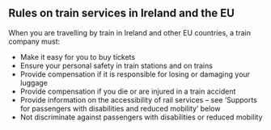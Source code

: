 ##  Rules on train services in Ireland and the EU

When you are travelling by train in Ireland and other EU countries, a train
company must:

  * Make it easy for you to buy tickets 
  * Ensure your personal safety in train stations and on trains 
  * Provide compensation if it is responsible for losing or damaging your luggage 
  * Provide compensation if you die or are injured in a train accident 
  * Provide information on the accessibility of rail services – see ‘Supports for passengers with disabilities and reduced mobility’ below 
  * Not discriminate against passengers with disabilities or reduced mobility 
